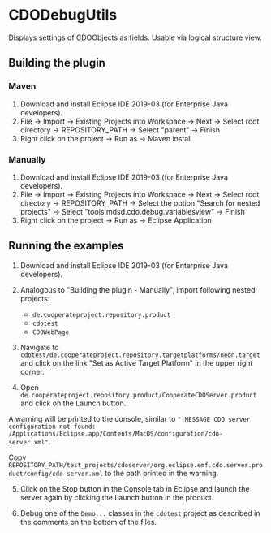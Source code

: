# CDODebugUtils

Displays settings of CDOObjects as fields. Usable via logical structure view.

## Building the plugin

### Maven

1. Download and install Eclipse IDE 2019-03 (for Enterprise Java developers).
2. File -> Import -> Existing Projects into Workspace -> Next -> Select root directory -> REPOSITORY_PATH -> Select "parent" -> Finish
3. Right click on the project -> Run as -> Maven install

### Manually

1. Download and install Eclipse IDE 2019-03 (for Enterprise Java developers).
2. File -> Import -> Existing Projects into Workspace -> Next -> Select root directory -> REPOSITORY_PATH -> Select the option "Search for nested projects" -> Select "tools.mdsd.cdo.debug.variablesview" -> Finish
3. Right click on the project -> Run as -> Eclipse Application


## Running the examples

1. Download and install Eclipse IDE 2019-03 (for Enterprise Java developers).

2. Analogous to "Building the plugin - Manually", import following nested projects:

    * `de.cooperateproject.repository.product`
    * `cdotest`
    * `CDOWebPage`

3. Navigate to `cdotest/de.cooperateproject.repository.targetplatforms/neon.target` and click on the link "Set as Active Target Platform" in the upper right corner.

4. Open `de.cooperateproject.repository.product/CooperateCDOServer.product` and click on the Launch button.

A warning will be printed to the console, similar to `"!MESSAGE CDO server configuration not found: /Applications/Eclipse.app/Contents/MacOS/configuration/cdo-server.xml"`.

Copy `REPOSITORY_PATH/test_projects/cdoserver/org.eclipse.emf.cdo.server.product/config/cdo-server.xml` to the path printed in the warning.

5. Click on the Stop button in the Console tab in Eclipse and launch the server again by clicking the Launch button in the product.

6. Debug one of the `Demo...` classes in the `cdotest` project as described in the comments on the bottom of the files.
